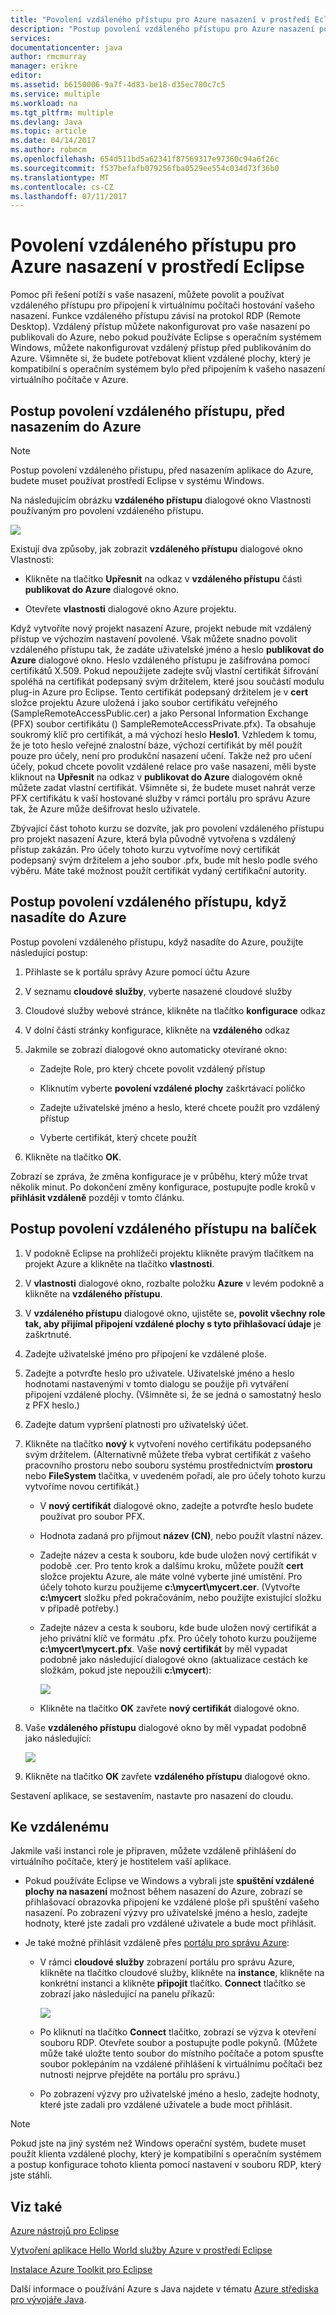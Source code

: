 ```yaml
---
title: "Povolení vzdáleného přístupu pro Azure nasazení v prostředí Eclipse"
description: "Postup povolení vzdáleného přístupu pro Azure nasazení pomocí sady nástrojů pro Azure pro Eclipse."
services: 
documentationcenter: java
author: rmcmurray
manager: erikre
editor: 
ms.assetid: b6150006-9a7f-4d83-be18-d35ec780c7c5
ms.service: multiple
ms.workload: na
ms.tgt_pltfrm: multiple
ms.devlang: Java
ms.topic: article
ms.date: 04/14/2017
ms.author: robmcm
ms.openlocfilehash: 654d511bd5a62341f87569317e97360c94a6f26c
ms.sourcegitcommit: f537befafb079256fba0529ee554c034d73f36b0
ms.translationtype: MT
ms.contentlocale: cs-CZ
ms.lasthandoff: 07/11/2017
---
```

# <a name="enabling-remote-access-for-azure-deployments-in-eclipse"></a>Povolení vzdáleného přístupu pro Azure nasazení v prostředí Eclipse
Pomoc při řešení potíží s vaše nasazení, můžete povolit a používat vzdáleného přístupu pro připojení k virtuálnímu počítači hostování vašeho nasazení. Funkce vzdáleného přístupu závisí na protokol RDP (Remote Desktop). Vzdálený přístup můžete nakonfigurovat pro vaše nasazení po publikovali do Azure, nebo pokud používáte Eclipse s operačním systémem Windows, můžete nakonfigurovat vzdálený přístup před publikováním do Azure. Všimněte si, že budete potřebovat klient vzdálené plochy, který je kompatibilní s operačním systémem bylo před připojením k vašeho nasazení virtuálního počítače v Azure.

## <a name="how-to-enable-remote-access-before-you-deploy-to-azure"></a>Postup povolení vzdáleného přístupu, před nasazením do Azure
> [!NOTE]
> Postup povolení vzdáleného přístupu, před nasazením aplikace do Azure, budete muset používat prostředí Eclipse v systému Windows.
> 
> 

Na následujícím obrázku **vzdáleného přístupu** dialogové okno Vlastnosti používaným pro povolení vzdáleného přístupu.

![][ic719494]

Existují dva způsoby, jak zobrazit **vzdáleného přístupu** dialogové okno Vlastnosti:

* Klikněte na tlačítko **Upřesnit** na odkaz v **vzdáleného přístupu** části **publikovat do Azure** dialogové okno.

* Otevřete **vlastnosti** dialogové okno Azure projektu.

Když vytvoříte nový projekt nasazení Azure, projekt nebude mít vzdálený přístup ve výchozím nastavení povolené. Však můžete snadno povolit vzdáleného přístupu tak, že zadáte uživatelské jméno a heslo **publikovat do Azure** dialogové okno. Heslo vzdáleného přístupu je zašifrována pomocí certifikátů X.509. Pokud nepoužijete zadejte svůj vlastní certifikát šifrování spoléhá na certifikát podepsaný svým držitelem, které jsou součástí modulu plug-in Azure pro Eclipse. Tento certifikát podepsaný držitelem je v **cert** složce projektu Azure uložená i jako soubor certifikátu veřejného (SampleRemoteAccessPublic.cer) a jako Personal Information Exchange (PFX) soubor certifikátu () SampleRemoteAccessPrivate.pfx). Ta obsahuje soukromý klíč pro certifikát, a má výchozí heslo **Heslo1**. Vzhledem k tomu, že je toto heslo veřejné znalostní báze, výchozí certifikát by měl použít pouze pro účely, není pro produkční nasazení učení. Takže než pro učení účely, pokud chcete povolit vzdálené relace pro vaše nasazení, měli byste kliknout na **Upřesnit** na odkaz v **publikovat do Azure** dialogovém okně můžete zadat vlastní certifikát. Všimněte si, že budete muset nahrát verze PFX certifikátu k vaší hostované služby v rámci portálu pro správu Azure tak, že Azure může dešifrovat heslo uživatele.

Zbývající část tohoto kurzu se dozvíte, jak pro povolení vzdáleného přístupu pro projekt nasazení Azure, která byla původně vytvořena s vzdálený přístup zakázán. Pro účely tohoto kurzu vytvoříme nový certifikát podepsaný svým držitelem a jeho soubor .pfx, bude mít heslo podle svého výběru. Máte také možnost použít certifikát vydaný certifikační autority.

## <a name="how-to-enable-remote-access-after-you-have-deployed-to-azure"></a>Postup povolení vzdáleného přístupu, když nasadíte do Azure
Postup povolení vzdáleného přístupu, když nasadíte do Azure, použijte následující postup:

1. Přihlaste se k portálu správy Azure pomocí účtu Azure

2. V seznamu **cloudové služby**, vyberte nasazené cloudové služby

3. Cloudové služby webové stránce, klikněte na tlačítko **konfigurace** odkaz

4. V dolní části stránky konfigurace, klikněte na **vzdáleného** odkaz

5. Jakmile se zobrazí dialogové okno automaticky otevírané okno:
   
   * Zadejte Role, pro který chcete povolit vzdálený přístup

   * Kliknutím vyberte **povolení vzdálené plochy** zaškrtávací políčko
   
   * Zadejte uživatelské jméno a heslo, které chcete použít pro vzdálený přístup
   
   * Vyberte certifikát, který chcete použít

6. Klikněte na tlačítko **OK**. 

Zobrazí se zpráva, že změna konfigurace je v průběhu, který může trvat několik minut. Po dokončení změny konfigurace, postupujte podle kroků v **přihlásit vzdáleně** později v tomto článku.

## <a name="how-to-enable-remote-access-in-your-package"></a>Postup povolení vzdáleného přístupu na balíček
1. V podokně Eclipse na prohlížeči projektu klikněte pravým tlačítkem na projekt Azure a klikněte na tlačítko **vlastnosti**.

2. V **vlastnosti** dialogové okno, rozbalte položku **Azure** v levém podokně a klikněte na **vzdáleného přístupu**.

3. V **vzdáleného přístupu** dialogové okno, ujistěte se, **povolit všechny role tak, aby přijímal připojení vzdálené plochy s tyto přihlašovací údaje** je zaškrtnuté.

4. Zadejte uživatelské jméno pro připojení ke vzdálené ploše.

5. Zadejte a potvrďte heslo pro uživatele. Uživatelské jméno a heslo hodnotami nastavenými v tomto dialogu se použije při vytváření připojení vzdálené plochy. (Všimněte si, že se jedná o samostatný heslo z PFX heslo.)

6. Zadejte datum vypršení platnosti pro uživatelský účet.

7. Klikněte na tlačítko **nový** k vytvoření nového certifikátu podepsaného svým držitelem. (Alternativně můžete třeba vybrat certifikát z vašeho pracovního prostoru nebo souboru systému prostřednictvím **prostoru** nebo **FileSystem** tlačítka, v uvedeném pořadí, ale pro účely tohoto kurzu vytvoříme novou certifikát.)

   * V **nový certifikát** dialogové okno, zadejte a potvrďte heslo budete používat pro soubor PFX.

   * Hodnota zadaná pro přijmout **název (CN)**, nebo použít vlastní název.

   * Zadejte název a cesta k souboru, kde bude uložen nový certifikát v podobě .cer. Pro tento krok a dalšímu kroku, můžete použít **cert** složce projektu Azure, ale máte volné vyberte jiné umístění. Pro účely tohoto kurzu použijeme **c:\mycert\mycert.cer**. (Vytvořte **c:\mycert** složku před pokračováním, nebo použijte existující složku v případě potřeby.)

   * Zadejte název a cesta k souboru, kde bude uložen nový certifikát a jeho privátní klíč ve formátu .pfx. Pro účely tohoto kurzu použijeme **c:\mycert\mycert.pfx**. Vaše **nový certifikát** by měl vypadat podobně jako následující dialogové okno (aktualizace cestách ke složkám, pokud jste nepoužili **c:\mycert**):
     
      ![][ic712275]

   * Klikněte na tlačítko **OK** zavřete **nový certifikát** dialogové okno.

8. Vaše **vzdáleného přístupu** dialogové okno by měl vypadat podobně jako následující:</p>
   
   ![][ic719495]

9. Klikněte na tlačítko **OK** zavřete **vzdáleného přístupu** dialogové okno.

Sestavení aplikace, se sestavením, nastavte pro nasazení do cloudu.

## <a name="to-log-in-remotely"></a>Ke vzdálenému
Jakmile vaši instanci role je připraven, můžete vzdáleně přihlášení do virtuálního počítače, který je hostitelem vaší aplikace.

* Pokud používáte Eclipse ve Windows a vybrali jste **spuštění vzdálené plochy na nasazení** možnost během nasazení do Azure, zobrazí se přihlašovací obrazovka připojení ke vzdálené ploše při spuštění vašeho nasazení. Po zobrazení výzvy pro uživatelské jméno a heslo, zadejte hodnoty, které jste zadali pro vzdálené uživatele a bude moct přihlásit.

* Je také možné přihlásit vzdáleně přes <a href="http://go.microsoft.com/fwlink/?LinkID=512959">portálu pro správu Azure</a>:
  
  * V rámci **cloudové služby** zobrazení portálu pro správu Azure, klikněte na tlačítko cloudové služby, klikněte na **instance**, klikněte na konkrétní instanci a klikněte **připojit** tlačítko. **Connect** tlačítko se zobrazí jako následující na panelu příkazů:
    
      ![][ic659273]

  * Po kliknutí na tlačítko **Connect** tlačítko, zobrazí se výzva k otevření souboru RDP. Otevřete soubor a postupujte podle pokynů. (Můžete může také uložte tento soubor do místního počítače a potom spusťte soubor poklepáním na vzdálené přihlášení k virtuálnímu počítači bez nutnosti nejprve přejděte na portálu pro správu.)

  * Po zobrazení výzvy pro uživatelské jméno a heslo, zadejte hodnoty, které jste zadali pro vzdálené uživatele a bude moct přihlásit.

> [!NOTE]
> Pokud jste na jiný systém než Windows operační systém, budete muset použít klienta vzdálené plochy, který je kompatibilní s operačním systémem a postup konfigurace tohoto klienta pomocí nastavení v souboru RDP, který jste stáhli.
> 
> 

## <a name="see-also"></a>Viz také
[Azure nástrojů pro Eclipse][Azure Toolkit for Eclipse]

[Vytvoření aplikace Hello World služby Azure v prostředí Eclipse][Creating a Hello World Application for Azure in Eclipse]

[Instalace Azure Toolkit pro Eclipse][Installing the Azure Toolkit for Eclipse] 

Další informace o používání Azure s Java najdete v tématu [Azure střediska pro vývojáře Java][Azure Java Developer Center].

<!-- URL List -->

[Azure Java Developer Center]: http://go.microsoft.com/fwlink/?LinkID=699547
[Azure Management Portal]: http://go.microsoft.com/fwlink/?LinkID=512959
[Azure Toolkit for Eclipse]: http://go.microsoft.com/fwlink/?LinkID=699529
[Creating a Hello World Application for Azure in Eclipse]: http://go.microsoft.com/fwlink/?LinkID=699533
[Installing the Azure Toolkit for Eclipse]: http://go.microsoft.com/fwlink/?LinkId=699546

<!-- IMG List -->

[ic712275]: ./media/azure-toolkit-for-eclipse-enabling-remote-access-for-azure-deployments/ic712275.png
[ic719495]: ./media/azure-toolkit-for-eclipse-enabling-remote-access-for-azure-deployments/ic719495.png
[ic719494]: ./media/azure-toolkit-for-eclipse-enabling-remote-access-for-azure-deployments/ic719494.png
[ic659273]: ./media/azure-toolkit-for-eclipse-enabling-remote-access-for-azure-deployments/ic659273.png

<!-- Legacy MSDN URL = https://msdn.microsoft.com/library/azure/hh690951.aspx -->
